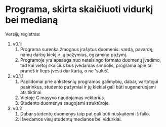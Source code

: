 # Programa, skirta skaičiuoti vidurkį bei medianą
Versijų registras:
1. v0.1:
	1. Programa surenka žmogaus įrašytus duomenis: vardą, pavardę, namų darbų kiekį ir jų pažymius, egzamino pažymį. 
	2. Programoje yra apsauga nuo neteisingo formato duomenų įvedimo, tad kai vietoj skaičius bus įvedamas simbolis, programa apie tai praneš ir lieps įvesti dar kartą, o ne 'suluš'. 
2. v0.1.1
	1. Papildomai prie ankstesnių programos galimybių, dabar, vartotojui pasirinkus, studento pažymiai ir jų kiekiai gali būti sugeneruojami atsitiktinai
	2. Vietoje C masyvo naudojamas vektorius.
	3. Studento duomenys saugojami struktūroje.
2. v0.2
	1. Dabar studentų duomenys taip pat gali būti nuskaitomi iš failo.
	2. Išvedamos visų studentų medianos bei vidurkiai.
